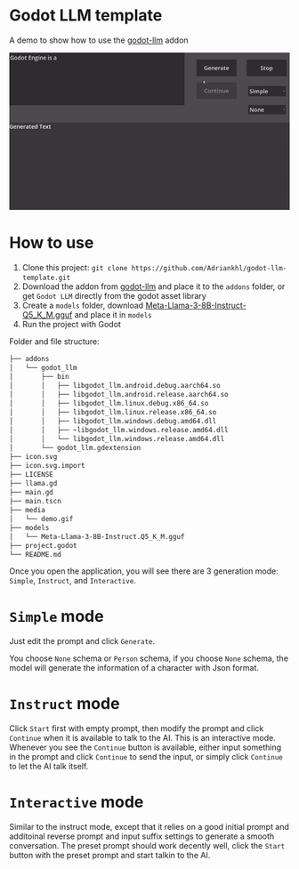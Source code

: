 # Godot LLM template
A demo to show how to use the [godot-llm](https://github.com/Adriankhl/godot-llm) addon

![](./media/demo.gif)

# How to use
1. Clone this project: `git clone https://github.com/Adriankhl/godot-llm-template.git`
2. Download the addon from [godot-llm](https://github.com/Adriankhl/godot-llm) and place it to the `addons` folder, or get `Godot LLM` directly from the godot asset library
3. Create a `models` folder, download [Meta-Llama-3-8B-Instruct-Q5_K_M.gguf](https://huggingface.co/lmstudio-community/Meta-Llama-3-8B-Instruct-GGUF/tree/main) and place it in `models`
4. Run the project with Godot

Folder and file structure:
```
├── addons
│   └── godot_llm
│       ├── bin
│       │   ├── libgodot_llm.android.debug.aarch64.so
│       │   ├── libgodot_llm.android.release.aarch64.so
│       │   ├── libgodot_llm.linux.debug.x86_64.so
│       │   ├── libgodot_llm.linux.release.x86_64.so
│       │   ├── libgodot_llm.windows.debug.amd64.dll
│       │   ├── ~libgodot_llm.windows.release.amd64.dll
│       │   └── libgodot_llm.windows.release.amd64.dll
│       └── godot_llm.gdextension
├── icon.svg
├── icon.svg.import
├── LICENSE
├── llama.gd
├── main.gd
├── main.tscn
├── media
│   └── demo.gif
├── models
│   └── Meta-Llama-3-8B-Instruct.Q5_K_M.gguf
├── project.godot
└── README.md
```

Once you open the application, you will see there are 3 generation mode: `Simple`, `Instruct`, and `Interactive`. 

# `Simple` mode
Just edit the prompt and click `Generate`.

You choose `None` schema or `Person` schema, if you choose `None` schema, the model will generate the information of a character with Json format.

# `Instruct` mode
Click `Start` first with empty prompt, then modify the prompt and click `Continue` when it is available to talk to the AI. This is an interactive mode. Whenever you see the `Continue` button is available, either input something in the prompt and click `Continue` to send the input, or simply click `Continue` to let the AI talk itself.

# `Interactive` mode
Similar to the instruct mode, except that it relies on a good initial prompt and additoinal reverse prompt and input suffix settings to generate a smooth conversation. The preset prompt should work decently well, click the `Start` button with the preset prompt and start talkin to the AI.
